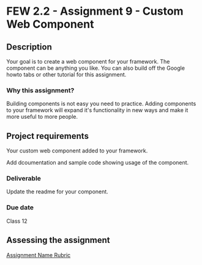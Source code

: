 # FEW 2.2 - Assignment 9 - Custom Web Component 

## Description 

Your goal is to create a web component for your framework. The component can be anything you like. You can also build off the Google howto tabs or other tutorial for this assignment. 

### Why this assignment?

Building components is not easy you need to practice. Adding components to your framework will expand it's functionality in new ways and make it more useful to more people.  

## Project requirements

Your custom web component added to your framework. 

Add dcoumentation and sample code showing usage of the component. 

### Deliverable

Update the readme for your component. 

### Due date

Class 12

## Assessing the assignment

[Assignment Name Rubric]()



